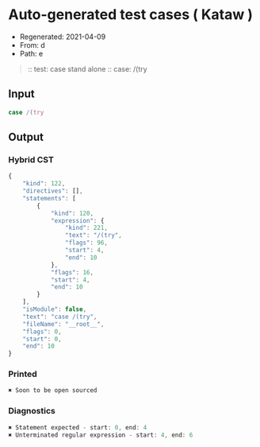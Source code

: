 # Auto-generated test cases ( Kataw )
- Regenerated: 2021-04-09
- From: d
- Path: e
> :: test: case stand alone
> :: case: /(try
## Input

`````js
case /(try
`````

## Output

### Hybrid CST

```javascript
{
    "kind": 122,
    "directives": [],
    "statements": [
        {
            "kind": 120,
            "expression": {
                "kind": 221,
                "text": "/(try",
                "flags": 96,
                "start": 4,
                "end": 10
            },
            "flags": 16,
            "start": 4,
            "end": 10
        }
    ],
    "isModule": false,
    "text": "case /(try",
    "fileName": "__root__",
    "flags": 0,
    "start": 0,
    "end": 10
}
```

### Printed

```javascript
✖ Soon to be open sourced
```

### Diagnostics

```javascript
✖ Statement expected - start: 0, end: 4
✖ Unterminated regular expression - start: 4, end: 6

```

